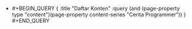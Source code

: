 - #+BEGIN_QUERY
  {
  :title "Daftar Konten"
  :query (and (page-property type "content")(page-property content-series "Cerita Programmer"))
  }
  #+END_QUERY
